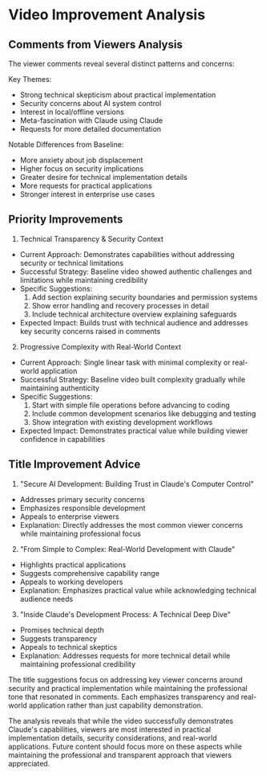 # Video Improvement Analysis

## Comments from Viewers Analysis

The viewer comments reveal several distinct patterns and concerns:

Key Themes:
- Strong technical skepticism about practical implementation
- Security concerns about AI system control
- Interest in local/offline versions
- Meta-fascination with Claude using Claude
- Requests for more detailed documentation

Notable Differences from Baseline:
- More anxiety about job displacement
- Higher focus on security implications
- Greater desire for technical implementation details
- More requests for practical applications
- Stronger interest in enterprise use cases

## Priority Improvements

1. Technical Transparency & Security Context
- Current Approach: Demonstrates capabilities without addressing security or technical limitations
- Successful Strategy: Baseline video showed authentic challenges and limitations while maintaining credibility
- Specific Suggestions:
  1. Add section explaining security boundaries and permission systems
  2. Show error handling and recovery processes in detail
  3. Include technical architecture overview explaining safeguards
- Expected Impact: Builds trust with technical audience and addresses key security concerns raised in comments

2. Progressive Complexity with Real-World Context
- Current Approach: Single linear task with minimal complexity or real-world application
- Successful Strategy: Baseline video built complexity gradually while maintaining authenticity
- Specific Suggestions:
  1. Start with simple file operations before advancing to coding
  2. Include common development scenarios like debugging and testing
  3. Show integration with existing development workflows
- Expected Impact: Demonstrates practical value while building viewer confidence in capabilities

## Title Improvement Advice

1. "Secure AI Development: Building Trust in Claude's Computer Control"
- Addresses primary security concerns
- Emphasizes responsible development
- Appeals to enterprise viewers
- Explanation: Directly addresses the most common viewer concerns while maintaining professional focus

2. "From Simple to Complex: Real-World Development with Claude"
- Highlights practical applications
- Suggests comprehensive capability range
- Appeals to working developers
- Explanation: Emphasizes practical value while acknowledging technical audience needs

3. "Inside Claude's Development Process: A Technical Deep Dive"
- Promises technical depth
- Suggests transparency
- Appeals to technical skeptics
- Explanation: Addresses requests for more technical detail while maintaining professional credibility

The title suggestions focus on addressing key viewer concerns around security and practical implementation while maintaining the professional tone that resonated in comments. Each emphasizes transparency and real-world application rather than just capability demonstration.

The analysis reveals that while the video successfully demonstrates Claude's capabilities, viewers are most interested in practical implementation details, security considerations, and real-world applications. Future content should focus more on these aspects while maintaining the professional and transparent approach that viewers appreciated.